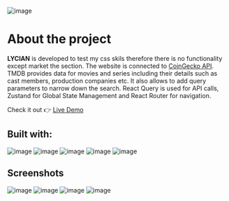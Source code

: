 ![image](https://imgtr.ee/images/2024/07/25/1032718bb2b4199392225627e6f7c2c6.png)
# About the project
 
 **LYCIAN** is developed to test my css skils therefore there is no functionality except market the section.
 The website is connected to [CoinGecko API](https://developer.themoviedb.org/docs/getting-started). TMDB provides data for movies and series including their details such as cast members, production companies etc.
 It also allows to add query parameters to narrow down the search.
 React Query is used for API calls, Zustand for Global State Management and React Router for navigation.
 
  Check it out
 👉  [Live Demo](https://www.coingecko.com/en/api)

 ## Built with:
![image](https://img.shields.io/badge/Vite-B73BFE?style=for-the-badge&logo=vite&logoColor=FFD62E)
![image](https://img.shields.io/badge/React-20232A?style=for-the-badge&logo=react&logoColor=61DAFB)
![image](https://img.shields.io/badge/CSS3-1572B6?style=for-the-badge&logo=css3&logoColor=white)
![image](https://img.shields.io/badge/TypeScript-007ACC?style=for-the-badge&logo=typescript&logoColor=white)
![image](https://img.shields.io/badge/React_Query-FF4154?style=for-the-badge&logo=ReactQuery&logoColor=white)

## Screenshots
![image](https://imgtr.ee/images/2024/07/25/e72f025147e73ae135390d4916b1b17c.png)
![image](https://imgtr.ee/images/2024/07/25/d26b0a1a89d7348b3871c93105b3c7c9.png)
![image](https://imgtr.ee/images/2024/07/25/d4f5fe452d4dff6537ad47adbbfdeb59.png)
![image](https://imgtr.ee/images/2024/07/25/b748408d9c8474355e9d4ec8da49ab57.png)
